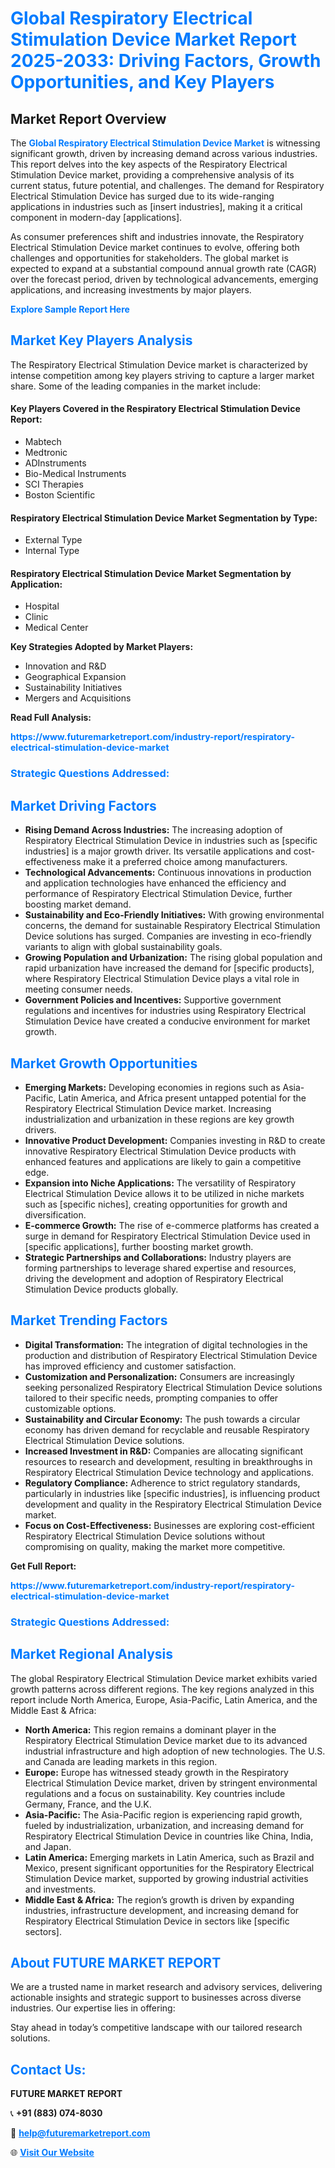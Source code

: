 <h1 style="color: #007BFF;">Global Respiratory Electrical Stimulation Device Market Report 2025-2033: Driving Factors, Growth Opportunities, and Key Players</h1>

<section id="overview">
<h2>Market Report Overview</h2>
<p>The <a href="https://www.futuremarketreport.com/industry-report/respiratory-electrical-stimulation-device-market" style="color: #007BFF; text-decoration: none;"><strong>Global Respiratory Electrical Stimulation Device Market</strong></a> is witnessing significant growth, driven by increasing demand across various industries. This report delves into the key aspects of the Respiratory Electrical Stimulation Device market, providing a comprehensive analysis of its current status, future potential, and challenges. The demand for Respiratory Electrical Stimulation Device has surged due to its wide-ranging applications in industries such as [insert industries], making it a critical component in modern-day [applications].</p>
<p>As consumer preferences shift and industries innovate, the Respiratory Electrical Stimulation Device market continues to evolve, offering both challenges and opportunities for stakeholders. The global market is expected to expand at a substantial compound annual growth rate (CAGR) over the forecast period, driven by technological advancements, emerging applications, and increasing investments by major players.</p>
</section>

<section id="overview">
<p><a href="https://www.futuremarketreport.com/request-sample/reportId=97257" style="color: #007BFF; text-decoration: none;"><strong>Explore Sample Report Here</strong></a></p>
</section>

<section id="key-players">
<h2 style="color: #007BFF;">Market Key Players Analysis</h2>
<p>The Respiratory Electrical Stimulation Device market is characterized by intense competition among key players striving to capture a larger market share. Some of the leading companies in the market include:</p>
<h4>Key Players Covered in the Respiratory Electrical Stimulation Device Report:</h4>
<ul><li>Mabtech</li><li>Medtronic</li><li>ADInstruments</li><li>Bio-Medical Instruments</li><li>SCI Therapies</li><li>Boston Scientific</li></ul>
<h4>Respiratory Electrical Stimulation Device Market Segmentation by Type:</h4>
<ul><li>External Type</li><li>Internal Type</li></ul>

<h4>Respiratory Electrical Stimulation Device Market Segmentation by Application:</h4>
<ul><li>Hospital</li><li>Clinic</li><li>Medical Center</li></ul>
<p><strong>Key Strategies Adopted by Market Players:</strong></p>
<ul>
<li>Innovation and R&D</li>
<li>Geographical Expansion</li>
<li>Sustainability Initiatives</li>
<li>Mergers and Acquisitions</li>
</ul>
</section>

<section>
<p><strong>Read Full Analysis: </strong></p><a href="https://www.futuremarketreport.com/industry-report/respiratory-electrical-stimulation-device-market" style="color: #007BFF; text-decoration: none;"><strong>https://www.futuremarketreport.com/industry-report/respiratory-electrical-stimulation-device-market</strong></a>
<h3 style="color: #007BFF;">Strategic Questions Addressed:</h3>
</section>

<section id="driving-factors">
<h2 style="color: #007BFF;">Market Driving Factors</h2>
<ul>
<li><strong>Rising Demand Across Industries:</strong> The increasing adoption of Respiratory Electrical Stimulation Device in industries such as [specific industries] is a major growth driver. Its versatile applications and cost-effectiveness make it a preferred choice among manufacturers.</li>
<li><strong>Technological Advancements:</strong> Continuous innovations in production and application technologies have enhanced the efficiency and performance of Respiratory Electrical Stimulation Device, further boosting market demand.</li>
<li><strong>Sustainability and Eco-Friendly Initiatives:</strong> With growing environmental concerns, the demand for sustainable Respiratory Electrical Stimulation Device solutions has surged. Companies are investing in eco-friendly variants to align with global sustainability goals.</li>
<li><strong>Growing Population and Urbanization:</strong> The rising global population and rapid urbanization have increased the demand for [specific products], where Respiratory Electrical Stimulation Device plays a vital role in meeting consumer needs.</li>
<li><strong>Government Policies and Incentives:</strong> Supportive government regulations and incentives for industries using Respiratory Electrical Stimulation Device have created a conducive environment for market growth.</li>
</ul>
</section>

<section id="growth-opportunities">
<h2 style="color: #007BFF;">Market Growth Opportunities</h2>
<ul>
<li><strong>Emerging Markets:</strong> Developing economies in regions such as Asia-Pacific, Latin America, and Africa present untapped potential for the Respiratory Electrical Stimulation Device market. Increasing industrialization and urbanization in these regions are key growth drivers.</li>
<li><strong>Innovative Product Development:</strong> Companies investing in R&D to create innovative Respiratory Electrical Stimulation Device products with enhanced features and applications are likely to gain a competitive edge.</li>
<li><strong>Expansion into Niche Applications:</strong> The versatility of Respiratory Electrical Stimulation Device allows it to be utilized in niche markets such as [specific niches], creating opportunities for growth and diversification.</li>
<li><strong>E-commerce Growth:</strong> The rise of e-commerce platforms has created a surge in demand for Respiratory Electrical Stimulation Device used in [specific applications], further boosting market growth.</li>
<li><strong>Strategic Partnerships and Collaborations:</strong> Industry players are forming partnerships to leverage shared expertise and resources, driving the development and adoption of Respiratory Electrical Stimulation Device products globally.</li>
</ul>
</section>

<section id="trending-factors">
<h2 style="color: #007BFF;">Market Trending Factors</h2>
<ul>
<li><strong>Digital Transformation:</strong> The integration of digital technologies in the production and distribution of Respiratory Electrical Stimulation Device has improved efficiency and customer satisfaction.</li>
<li><strong>Customization and Personalization:</strong> Consumers are increasingly seeking personalized Respiratory Electrical Stimulation Device solutions tailored to their specific needs, prompting companies to offer customizable options.</li>
<li><strong>Sustainability and Circular Economy:</strong> The push towards a circular economy has driven demand for recyclable and reusable Respiratory Electrical Stimulation Device solutions.</li>
<li><strong>Increased Investment in R&D:</strong> Companies are allocating significant resources to research and development, resulting in breakthroughs in Respiratory Electrical Stimulation Device technology and applications.</li>
<li><strong>Regulatory Compliance:</strong> Adherence to strict regulatory standards, particularly in industries like [specific industries], is influencing product development and quality in the Respiratory Electrical Stimulation Device market.</li>
<li><strong>Focus on Cost-Effectiveness:</strong> Businesses are exploring cost-efficient Respiratory Electrical Stimulation Device solutions without compromising on quality, making the market more competitive.</li>
</ul>
</section>

<section>
<p><strong>Get Full Report: </strong></p><a href="https://www.futuremarketreport.com/industry-report/respiratory-electrical-stimulation-device-market" style="color: #007BFF; text-decoration: none;"><strong>https://www.futuremarketreport.com/industry-report/respiratory-electrical-stimulation-device-market</strong></a>
<h3 style="color: #007BFF;">Strategic Questions Addressed:</h3>
</section>


<section id="regional-analysis">
<h2 style="color: #007BFF;">Market Regional Analysis</h2>
<p>The global Respiratory Electrical Stimulation Device market exhibits varied growth patterns across different regions. The key regions analyzed in this report include North America, Europe, Asia-Pacific, Latin America, and the Middle East & Africa:</p>
<ul>
<li><strong>North America:</strong> This region remains a dominant player in the Respiratory Electrical Stimulation Device market due to its advanced industrial infrastructure and high adoption of new technologies. The U.S. and Canada are leading markets in this region.</li>
<li><strong>Europe:</strong> Europe has witnessed steady growth in the Respiratory Electrical Stimulation Device market, driven by stringent environmental regulations and a focus on sustainability. Key countries include Germany, France, and the U.K.</li>
<li><strong>Asia-Pacific:</strong> The Asia-Pacific region is experiencing rapid growth, fueled by industrialization, urbanization, and increasing demand for Respiratory Electrical Stimulation Device in countries like China, India, and Japan.</li>
<li><strong>Latin America:</strong> Emerging markets in Latin America, such as Brazil and Mexico, present significant opportunities for the Respiratory Electrical Stimulation Device market, supported by growing industrial activities and investments.</li>
<li><strong>Middle East & Africa:</strong> The region’s growth is driven by expanding industries, infrastructure development, and increasing demand for Respiratory Electrical Stimulation Device in sectors like [specific sectors].</li>
</ul>
</section>

<footer>
<h2 style="color: #007BFF;">About FUTURE MARKET REPORT</h2>
<p>We are a trusted name in market research and advisory services, delivering actionable insights and strategic support to businesses across diverse industries. Our expertise lies in offering:</p>

<p>Stay ahead in today’s competitive landscape with our tailored research solutions.</p>

<h2 style="color: #007BFF;">Contact Us:</h2>
<p><strong>FUTURE MARKET REPORT</strong></p>
<p>📞 <strong>+91 (883) 074-8030</strong></p>
<p>📧 <strong><a href="mailto:help@futuremarketreport.com" style="color: #007BFF;">help@futuremarketreport.com</a></strong></p>
<p>🌐 <strong><a href="https://www.futuremarketreport.com/" style="color: #007BFF;">Visit Our Website</a></strong></p>
</footer>